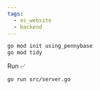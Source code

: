 ```yaml
---
tags:
  - es_website
  - backend
---
```


```bash
go mod init using_pennybase
go mod tidy
```

Run ✅
```bash
go run src/server.go
```

